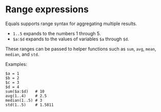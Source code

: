 # Range expressions

Equals supports range syntax for aggregating multiple results.

- `1..5` expands to the numbers 1 through 5.
- `$a:$d` expands to the values of variables `$a` through `$d`.

These ranges can be passed to helper functions such as `sum`, `avg`, `mean`, `median`, and `std`.

Examples:

```
$a = 1
$b = 2
$c = 3
$d = 4
sum($a:$d)   # 10
avg(1..4)    # 2.5
median(1..5) # 3
std(1..5)    # 1.5811
```
